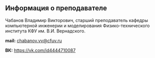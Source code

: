 ## Информация о преподавателе

Чабанов Владимир Викторович, старший преподаватель кафедры компьютерной инженерии и моделирования Физико-технического института КФУ им. В.И. Вернадского.

**mail:** chabanov.vv@cfuv.ru

**ВК:** https://vk.com/id4444710087


